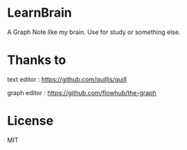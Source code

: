 # LearnBrain

A Graph Note like my brain. Use for study or something else.

# Thanks to

text editor : 
https://github.com/quilljs/quill

graph editor :
https://github.com/flowhub/the-graph


# License

MIT